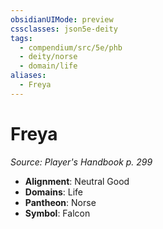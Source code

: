 ```yaml
---
obsidianUIMode: preview
cssclasses: json5e-deity
tags:
  - compendium/src/5e/phb
  - deity/norse
  - domain/life
aliases:
  - Freya
---
```

# Freya
*Source: Player's Handbook p. 299* 

- **Alignment**: Neutral Good
- **Domains**: Life
- **Pantheon**: Norse
- **Symbol**: Falcon
